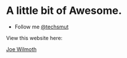 # A little bit of Awesome.

- Follow me [@techsmut](http://www.twitter.com/techsmut)

View this website here:

[Joe Wilmoth](http://jbwilmoth.github.io)

